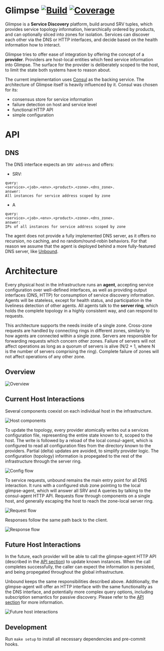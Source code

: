 # Glimpse [![Build][1]][2] [![Coverage][3]][4]

Glimpse is a **Service Discovery** platform, build around SRV tuples, which provides service topology information, hierarchically ordered by products, and can optionally sliced into zones for isolation. Services can discover each other via the DNS or HTTP interfaces, and decide based on the health information how to interact.

Glimpse tries to offer ease of integration by offering the concept of a **provider**. Providers are host-local entities which feed service information into Glimpse. The surface for the provider is deliberately scoped to the host, to limit the state both systems have to reason about.

The current implementation uses [Consul](https://www.consul.io/) as the backing service. The architecture of Glimpse itself is heavily influenced by it. Consul was chosen for its:

* consensus store for service information
* failure detection on host and service level
* functional HTTP API
* simple configuration

# API

## DNS

The DNS interface expects an `SRV address` and offers:

- SRV:
```
query:
<service>.<job>.<env>.<product>.<zone>.<dns_zone>.
answer:
All instances for service address scoped by zone
```

- A
```
query:
<service>.<job>.<env>.<product>.<zone>.<dns_zone>.
answer:
IPs of all instances for service address scoped by zone
```

The agent does not provide a fully implemented DNS server, as it offers no recursion, no caching, and no random/round-robin behaviors. For that reason we assume that the agent is deployed behind a more fully-featured DNS server, like [Unbound](https://unbound.net/).

# Architecture

Every physical host in the infrastructure runs an **agent**, accepting service configuration over well-defined interfaces, as well as providing output interfaces (DNS, HTTP) for consumption of service discovery information. Agents will be stateless, except for health status, and participation in the liveliness detection of other agents. All agents talk to the **server ring**, which holds the complete topology in a highly consistent way, and can respond to requests.

This architecture supports the needs inside of a single zone. Cross-zone requests are handled by connecting rings in different zones, similarly to how agents are connected within a single zone. Servers are responsible for forwarding requests which concern other zones. Failure of servers will not affect operations as long as a quorum of servers is alive (N/2 + 1, where N is the number of servers comprising the ring). Complete failure of zones will not affect operations of any other zone.

## Overview

![Overview](http://i.imgur.com/elE3V3H.png)

## Current Host Interactions

Several components coexist on each individual host in the infrastructure.

![Host components](http://i.imgur.com/1Eb0QSb.png)

To update the topology, every provider atomically writes out a services configuration file, representing the entire state known to it, scoped to the host. The write is followed by a reload of the local consul-agent, which is configured to read all configuration files from the directory known to the providers. Partial (delta) updates are avoided, to simplify provider logic. The configuration (topology) information is propegated to the rest of the infrastructure through the server ring.

![Config flow](http://i.imgur.com/3ohBadj.png)

To service requests, unbound remains the main entry point for all DNS interaction. It runs with a configured stub zone pointing to the local glimpse-agent, which will answer all SRV and A queries by talking to the consul-agent HTTP API. Requests flow through components on a single host, and generally escaping the host to reach the zone-local server ring.

![Request flow](http://i.imgur.com/lHBZQQj.png)

Responses follow the same path back to the client.

![Response flow](http://i.imgur.com/NTVFPUP.png)

## Future Host Interactions

In the future, each provider will be able to call the glimpse-agent HTTP API (described in the [API section](#api)) to update known instances. When the call completes successfully, the caller can expect the information is persisted, and being propegated throughout the global infrastructure.

Unbound keeps the same responsibilities described above. Additionally, the glimpse-agent will offer an HTTP interface with the same functionality as the DNS interface, and potentially more complex query options, including subscription semantics for passive discovery. Please refer to the [API section](#api) for more information.

![Future host interactions](http://i.imgur.com/YRHA8EG.png)

## Development

Run `make setup` to install all necessary dependencies and pre-commit hooks.

[1]: https://circleci.com/gh/soundcloud/glimpse/tree/master.svg?style=svg
[2]: https://circleci.com/gh/soundcloud/glimpse/tree/master
[3]: https://img.shields.io/coveralls/soundcloud/glimpse.svg
[4]: https://coveralls.io/r/soundcloud/glimpse?branch=master
